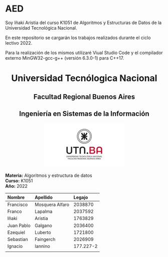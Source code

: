 # AED

Soy Iñaki Aristia del curso K1051 de Algoritmos y Estructuras de Datos de la Universidad Tecnológica Nacional.

En este repositorio se cargarán los trabajos realizados durante el ciclo lectivo 2022.

Para la realización de los mismos utilizaré Viual Studio Code y el compilador externo MinGW32-gcc-g++ (versión 6.3.0-1) para C++17.
<h1 align=center>Universidad Tecnólogica Nacional</h1>

<h2 align=center>Facultad Regional Buenos Aires </h2>

<h2 align=center>Ingeniería en Sistemas de la Información</h2>

<p align="center">
<img  src="utn_logo.jpg" width="50%" height="50%" />
</p>


**Materia:** Algoritmos y estructura de datos   
**Curso:** K1051     
**Año:** 2022   

|Nombre   |Apellido  |Legajo|
|:--------|:---------|:------------------------|
|  Francisco   |          Mosquera Alfaro                  |    2038870    |
|  Franco      |          Lapalma                          |    2037592    |
|  Iñaki       |          Aristia                          |    1763829    |
|  Juan Pablo  |          Galgano                          |    2036400    |
|Ezequiel      |Luberto                                    |1721800|
|Sebastian     |Faingerch|2026909|
|    Ignacio   |          Iannino                          | 177.227-2|
||||





